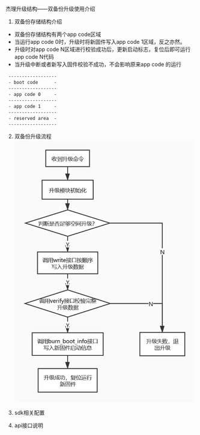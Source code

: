 杰理升级结构——双备份升级使用介绍
1. 双备份存储结构介绍
  - 双备份存储结构有两个app code区域
  - 当运行app code 0时，升级时将新固件写入app code 1区域，反之亦然。
  - 升级时对app code N区域进行校验成功后，更新启动标志，复位后即可运行app code N代码
  - 当升级中断或者新写入固件校验不成功，不会影响原来app code 的运行
  
 ```
  ------------------
  - boot code      -
  ------------------
  - app code 0     -
  ------------------
  - app code 1     -
  ------------------
  - reserved area  -
  ------------------
 
 ```
 
2. 双备份升级流程
![update_flow_chart](./双备份被动升级流程图.png)
3. sdk相关配置

4. api接口说明
